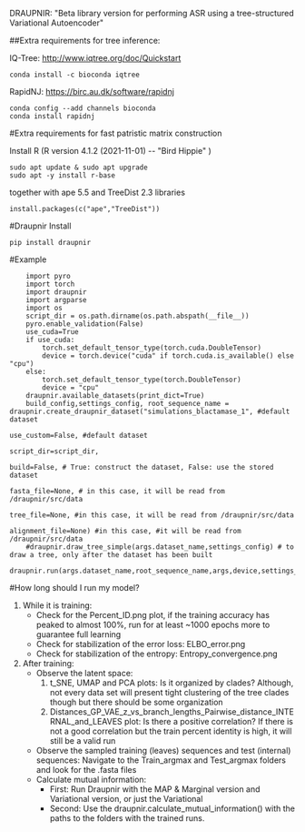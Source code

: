 DRAUPNIR: "Beta library version for performing ASR using a tree-structured Variational Autoencoder"

##Extra requirements for tree inference:

IQ-Tree: http://www.iqtree.org/doc/Quickstart
```
conda install -c bioconda iqtree
```
RapidNJ: https://birc.au.dk/software/rapidnj
```
conda config --add channels bioconda
conda install rapidnj
```
#Extra requirements for fast patristic matrix construction

Install R (R version 4.1.2 (2021-11-01) -- "Bird Hippie"
) 
```
sudo apt update & sudo apt upgrade
sudo apt -y install r-base
```

together with ape 5.5 and TreeDist 2.3 libraries

```
install.packages(c("ape","TreeDist"))
```


#Draupnir Install

```
pip install draupnir
```

#Example
```
    import pyro
    import torch
    import draupnir
    import argparse
    import os
    script_dir = os.path.dirname(os.path.abspath(__file__))
    pyro.enable_validation(False)
    use_cuda=True
    if use_cuda:
        torch.set_default_tensor_type(torch.cuda.DoubleTensor)
        device = torch.device("cuda" if torch.cuda.is_available() else "cpu")
    else:
        torch.set_default_tensor_type(torch.DoubleTensor)
        device = "cpu"
    draupnir.available_datasets(print_dict=True)
    build_config,settings_config, root_sequence_name = draupnir.create_draupnir_dataset("simulations_blactamase_1", #default dataset
                                                           use_custom=False, #default dataset
                                                           script_dir=script_dir,
                                                           build=False, # True: construct the dataset, False: use the stored dataset
                                                           fasta_file=None, # in this case, it will be read from /draupnir/src/data
                                                           tree_file=None, #in this case, it will be read from /draupnir/src/data
                                                           alignment_file=None) #in this case, #it will be read from /draupnir/src/data
    #draupnir.draw_tree_simple(args.dataset_name,settings_config) # to draw a tree, only after the dataset has been built
    draupnir.run(args.dataset_name,root_sequence_name,args,device,settings_config,build_config,script_dir)
```

#How long should I run my model?

1) While it is training:
   - Check for the Percent_ID.png plot, if the training accuracy has peaked to almost 100%, run for at least ~1000 epochs more to guarantee full learning
   - Check for stabilization of the error loss: ELBO_error.png
   - Check for stabilization of the entropy: Entropy_convergence.png
2) After training:
   - Observe the latent space: 
      1) t_SNE, UMAP and PCA plots: Is it organized by clades? Although, not every data set will present tight clustering of the tree clades though but there should be some organization
      2) Distances_GP_VAE_z_vs_branch_lengths_Pairwise_distance_INTERNAL_and_LEAVES plot: Is there a positive correlation? If there is not a good correlation but the train percent identity is high, it will still be a valid run 
   - Observe the sampled training (leaves) sequences and test (internal) sequences: Navigate to the Train_argmax and Test_argmax folders and look for the .fasta files
   - Calculate mutual information: 
     - First: Run Draupnir with the MAP & Marginal version and Variational version, or just the Variational 
     - Second: Use the draupnir.calculate_mutual_information() with the paths to the folders with the trained runs. 





